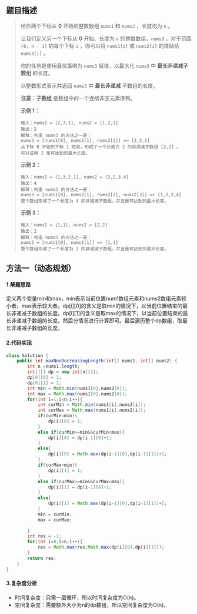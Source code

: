 ## 题目描述
> 给你两个下标从 **0** 开始的整数数组 `nums1` 和 `nums2` ，长度均为 `n` 。
>
> 让我们定义另一个下标从 **0** 开始、长度为 `n` 的整数数组，`nums3` 。对于范围 `[0, n - 1]` 的每个下标 `i` ，你可以将 `nums1[i]` 或 `nums2[i]` 的值赋给 `nums3[i]` 。
>
> 你的任务是使用最优策略为 `nums3` 赋值，以最大化 `nums3` 中 **最长非递减子数组** 的长度。
>
> 以整数形式表示并返回 `nums3` 中 **最长非递减** 子数组的长度。
>
> **注意：子数组** 是数组中的一个连续非空元素序列。
>
>  
>
> **示例 1：**
>
> ```
> 输入：nums1 = [2,3,1], nums2 = [1,2,1]
> 输出：2
> 解释：构造 nums3 的方法之一是： 
> nums3 = [nums1[0], nums2[1], nums2[2]] => [2,2,1]
> 从下标 0 开始到下标 1 结束，形成了一个长度为 2 的非递减子数组 [2,2] 。 
> 可以证明 2 是可达到的最大长度。
> ```
>
> **示例 2：**
>
> ```
> 输入：nums1 = [1,3,2,1], nums2 = [2,2,3,4]
> 输出：4
> 解释：构造 nums3 的方法之一是： 
> nums3 = [nums1[0], nums2[1], nums2[2], nums2[3]] => [1,2,3,4]
> 整个数组形成了一个长度为 4 的非递减子数组，并且是可达到的最大长度。
> ```
>
> **示例 3：**
>
> ```
> 输入：nums1 = [1,1], nums2 = [2,2]
> 输出：2
> 解释：构造 nums3 的方法之一是： 
> nums3 = [nums1[0], nums1[1]] => [1,1] 
> 整个数组形成了一个长度为 2 的非递减子数组，并且是可达到的最大长度。
> ```


## 方法一（动态规划）
#### 1.解题思路
定义两个变量min和max，min表示当前位置num1数组元素和nums2数组元素较小者，max表示较大者。dp[i]\[0]的含义是取min的情况下，以当前位置结束的最长非递减子数组的长度。dp[i]\[1]的含义是取max的情况下，以当前位置结束的最长非递减子数组的长度。然后分情况进行计算即可。最后遍历整个dp数组，取最长非递减子数组的长度。

#### 2.代码实现
```java
class Solution {
    public int maxNonDecreasingLength(int[] nums1, int[] nums2) {
        int n =nums1.length;
        int[][] dp = new int[n][2];
        dp[0][0] = 1;
        dp[0][1] = 1;
        int min = Math.min(nums1[0],nums2[0]);
        int max = Math.max(nums1[0],nums2[0]);
        for(int i=1;i<n;i++){
            int curMin = Math.min(nums1[i],nums2[i]);
            int curMax = Math.max(nums1[i],nums2[i]);
            if(curMin<min){
                dp[i][0] = 1;
            }
            else if(curMin>=min&&curMin<max){
                dp[i][0] = dp[i-1][0]+1;
            }
            else{
                dp[i][0] = Math.max(dp[i-1][0],dp[i-1][1])+1;
            }
            if(curMax<min){
                dp[i][1] = 1;
            }
            else if(curMax>=min&&curMax<max){
                dp[i][1] = dp[i-1][0]+1;
            }
            else{
                dp[i][1] = Math.max(dp[i-1][0],dp[i-1][1])+1;
            }
            min = curMin;
            max = curMax;
            
        }
        int res = -1;
        for(int i=0;i<n;i++){
            res = Math.max(res,Math.max(dp[i][0],dp[i][1]));
        }
        return res;
    }
}
```
#### 3.复杂度分析

 - 时间复杂度：只需一层循环，所以时间复杂度为O(n)。
 - 空间复杂度：需要额外大小为n的dp数组，所以空间复杂度为O(n)。
